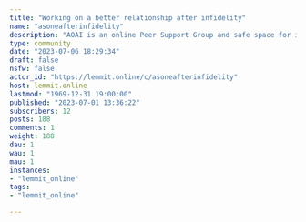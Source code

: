```yaml
---
title: "Working on a better relationship after infidelity" 
name: "asoneafterinfidelity"
description: "AOAI is an online Peer Support Group and safe space for individuals (betrayed or wayward) who are actively attempting to reconcile after..."
type: community
date: "2023-07-06 18:29:34"
draft: false
nsfw: false
actor_id: "https://lemmit.online/c/asoneafterinfidelity"
host: lemmit.online
lastmod: "1969-12-31 19:00:00"
published: "2023-07-01 13:36:22"
subscribers: 12
posts: 188
comments: 1
weight: 188
dau: 1
wau: 1
mau: 1
instances:
- "lemmit_online"
tags: 
- "lemmit_online"

---
```

